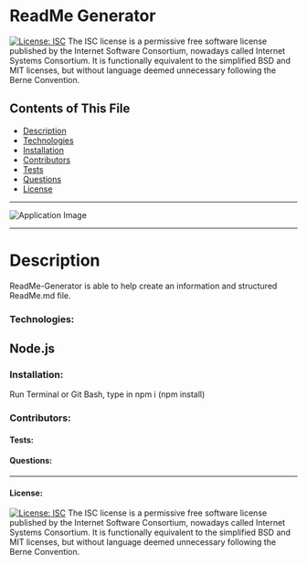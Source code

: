 # ReadMe Generator
  [![License: ISC](https://img.shields.io/badge/License-ISC-blue.svg)](https://opensource.org/licenses/ISC)
The ISC license is a permissive free software license published by the Internet Software Consortium, nowadays called Internet Systems Consortium. It is functionally equivalent to the simplified BSD and MIT licenses, but without language deemed unnecessary following the Berne Convention.

  Contents of This File
  ---
  * [Description](#description)
  * [Technologies](#technologies)
  * [Installation](#installation)
  * [Contributors](#contributors)
  * [Tests](#tests)
  * [Questions](#questions)
  * [License](#license)
  ---
  ![Application Image]()

  ---
# Description 
   ReadMe-Generator is able to help create an information and structured ReadMe.md file. 

### Technologies:
   Node.js
 ---

### Installation:
   Run Terminal or Git Bash, type in npm i (npm install)
### Contributors:

#### Tests:


#### Questions:

 ---
#### License:
  [![License: ISC](https://img.shields.io/badge/License-ISC-blue.svg)](https://opensource.org/licenses/ISC)
The ISC license is a permissive free software license published by the Internet Software Consortium, nowadays called Internet Systems Consortium. It is functionally equivalent to the simplified BSD and MIT licenses, but without language deemed unnecessary following the Berne Convention.
  
